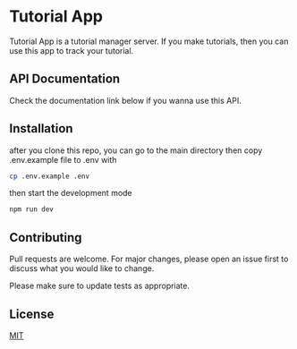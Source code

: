 # Tutorial App

Tutorial App is a tutorial manager server. If you make tutorials, then you can use this app to track your tutorial. 

## API Documentation
Check the documentation link below if you wanna use this API.


## Installation

after you clone this repo, you can go to the main directory then copy .env.example file to .env with 

```bash 
cp .env.example .env
```
then start the development mode

```bash
npm run dev
```

## Contributing
Pull requests are welcome. For major changes, please open an issue first to discuss what you would like to change.

Please make sure to update tests as appropriate.

## License
[MIT](https://choosealicense.com/licenses/mit/)